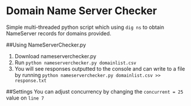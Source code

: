 # Domain Name Server Checker
Simple multi-threaded python script which using `dig ns` to obtain NameServer records for domains provided. 

##Using NameServerChecker.py
1. Download nameserverchecker.py
2. Run `python nameserverchecker.py domainlist.csv` 
3. You will see responses outputted to the console and can write to a file by running `python nameserverchecker.py domainlist.csv >> response.txt` 

##Settings
You can adjust concurrency by changing the `concurrent = 25` value on `line 7`

